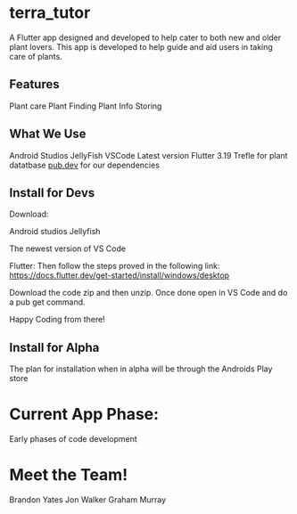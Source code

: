 # terra_tutor

A Flutter app designed and developed to help cater to both new and older plant lovers. This app is developed to help guide and aid users in taking care of plants.

## Features

Plant care
Plant Finding
Plant Info Storing

## What We Use

Android Studios JellyFish
VSCode Latest version 
Flutter 3.19
Trefle for plant datatbase
[pub.dev](https://pub.dev/) for our dependencies 

## Install for Devs

Download:

Android studios Jellyfish

The newest version of VS Code

Flutter:
Then follow the steps proved in the following link:
https://docs.flutter.dev/get-started/install/windows/desktop

Download the code zip and then unzip. Once done open in VS Code and do a pub get command. 

Happy Coding from there!


## Install for Alpha

The plan for installation when in alpha will be through the Androids Play store

# Current App Phase:

Early phases of code development 

# Meet the Team!
Brandon Yates
Jon Walker
Graham Murray
